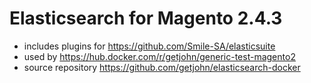 
# Elasticsearch for Magento 2.4.3

* includes plugins for https://github.com/Smile-SA/elasticsuite
* used by https://hub.docker.com/r/getjohn/generic-test-magento2
* source repository https://github.com/getjohn/elasticsearch-docker

